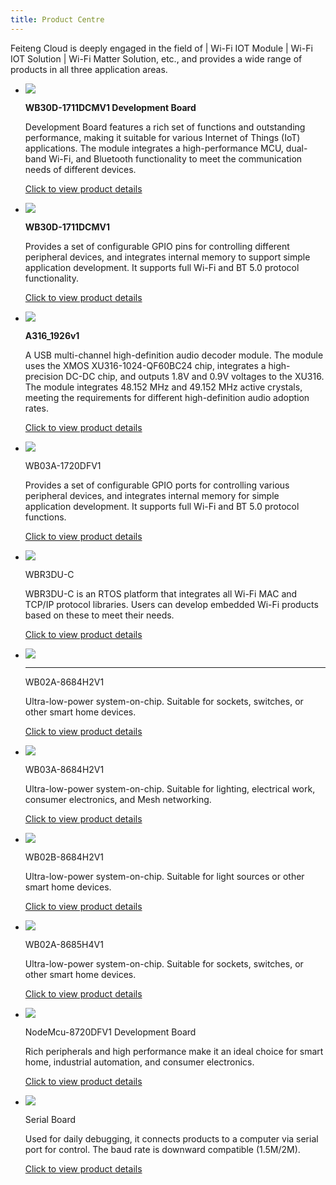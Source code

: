 ```yaml
---
title: Product Centre
---
```





Feiteng Cloud is deeply engaged in the field of | Wi-Fi IOT Module | Wi-Fi IOT Solution | Wi-Fi Matter Solution, etc., and provides a wide range of products in all three application areas.

<div class="grid cards" markdown>

-   ![](../assets/images/speaker/11-08/dome/8711开发板.jpg)

    **WB30D-1711DCMV1 Development Board**

    Development Board features a rich set of functions and outstanding performance, making it suitable for various Internet of Things (IoT) applications. The module integrates a high-performance MCU, dual-band Wi-Fi, and Bluetooth functionality to meet the communication needs of different devices.

    [Click to view product details](../products/dev_board/RTL8711.md)

-  ![](/assets/images/speaker/11-08/model/8711model.png)

    **WB30D-1711DCMV1**

    Provides a set of configurable GPIO pins for controlling different peripheral devices, and integrates internal memory to support simple application development. It supports full Wi-Fi and BT 5.0 protocol functionality.

    [Click to view product details](../products/model/RTL8711.md)

-  ![](/assets/images/speaker/11-08/model/A316-product.png)

    **A316_1926v1**

    A USB multi-channel high-definition audio decoder module. The module uses the XMOS XU316-1024-QF60BC24 chip, integrates a high-precision DC-DC chip, and outputs 1.8V and 0.9V voltages to the XU316. The module integrates 48.152 MHz and 49.152 MHz active crystals, meeting the requirements for different high-definition audio adoption rates.

    [Click to view product details](https://phaten-audio.com/zh/products/hifi_audio/a316_1926v1/)

-   ![](/assets/images/chanpin-tu/wb03a.png)

    WB03A-1720DFV1

    Provides a set of configurable GPIO ports for controlling various peripheral devices, and integrates internal memory for simple application development. It supports full Wi-Fi and BT 5.0 protocol functions.

    [Click to view product details](../products/8720df/W5B03A-1720DFV1.md)

-   ![](/assets/images/chanpin-tu/8720cf.jpg)

    WBR3DU-C

    WBR3DU-C is an RTOS platform that integrates all Wi-Fi MAC and TCP/IP protocol libraries. Users can develop embedded Wi-Fi products based on these to meet their needs.

    [Click to view product details](../products/8720cf/WBR3DU-C.md)

-   ![](/assets/images/chanpin-tu/wb02a.jpg)

    ---
    WB02A-8684H2V1

    Ultra-low-power system-on-chip. Suitable for sockets, switches, or other smart home devices.

    [Click to view product details](../products/matter/socket1_5.md)

-   ![](/assets/images/chanpin-tu/wb03a.jpg)

    WB03A-8684H2V1
    
    Ultra-low-power system-on-chip. Suitable for lighting, electrical work, consumer electronics, and Mesh networking.

    [Click to view product details](../products/matter/WB03A-8684H2V1.md)
    
-   ![](/assets/images/chanpin-tu/wb02b.jpg)

    WB02B-8684H2V1

    Ultra-low-power system-on-chip. Suitable for light sources or other smart home devices.

    [Click to view product details](../products/matter/WB02B-8684H2V1.md)
   
-   ![](/assets/images/chanpin-tu/wb02a-h4.jpg)

    WB02A-8685H4V1

    Ultra-low-power system-on-chip. Suitable for sockets, switches, or other smart home devices.

    [Click to view product details](../products/tasmota/tasmota-matter.md)
   
-   ![](/assets/images/chanpin-tu/8720df开发板.png)

    NodeMcu-8720DFV1 Development Board

    Rich peripherals and high performance make it an ideal choice for smart home, industrial automation, and consumer electronics.

    [Click to view product details](../products/8720df/dev_board.md)
   
-   ![](/assets/images/chanpin-tu/17.jpg)

    Serial Board

    Used for daily debugging, it connects products to a computer via serial port for control. The baud rate is downward compatible (1.5M/2M).

    [Click to view product details](../products/serial_board.md)
   

</div>
